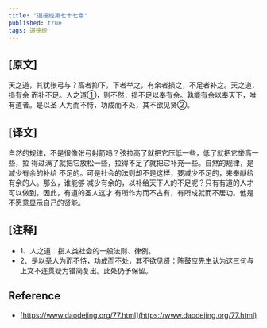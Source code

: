 ```yaml
---
title: "道德经第七十七章"
published: true
tags: 道德经
---
```


## [原文]

天之道，其犹张弓与？高者抑下，下者举之，有余者损之，不足者补之。天之道，损有余
而补不足。人之道①，则不然，损不足以奉有余。孰能有余以奉天下，唯有道者。是以圣
人为而不恃，功成而不处，其不欲见贤②。

## [译文]

自然的规律，不是很像张弓射箭吗？弦拉高了就把它压低一些，低了就把它举高一些，拉
得过满了就把它放松一些，拉得不足了就把它补充一些。自然的规律，是减少有余的补给
不足的。可是社会的法则却不是这样，要减少不足的，来奉献给有余的人。那么，谁能够
减少有余的，以补给天下人的不足呢？只有有道的人才可以做到。因此，有道的圣人这才
有所作为而不占有，有所成就而不居功。他是不愿意显示自己的贤能。

## [注释]

- 1、人之道：指人类社会的一般法则、律例。
- 2、是以圣人为而不恃，功成而不处，其不欲见贤：陈鼓应先生认为这三句与上文不连贯疑为错简复出。此处仍予保留。

## Reference

- [https://www.daodejing.org/77.html](https://www.daodejing.org/77.html)